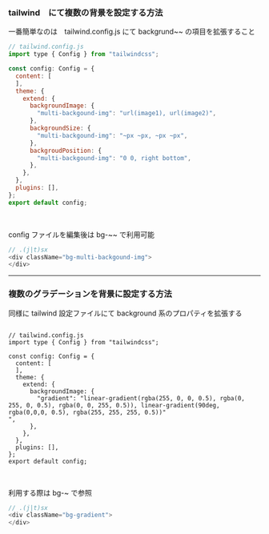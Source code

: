 ### tailwind　にて複数の背景を設定する方法


一番簡単なのは　tailwind.config.js にて backgrund~~ の項目を拡張すること

```js
// tailwind.config.js
import type { Config } from "tailwindcss";

const config: Config = {
  content: [
  ],
  theme: {
    extend: {
      backgroundImage: {
        "multi-backgound-img": "url(image1), url(image2)",
      },
      backgroundSize: {
        "multi-backgound-img": "~px ~px, ~px ~px",
      },
      backgroudPosition: {
        "multi-backgound-img": "0 0, right bottom",
      },
    },
  },
  plugins: [],
};
export default config;
```

<br>

config ファイルを編集後は bg-~~ で利用可能

```js
// .(j|t)sx
<div className="bg-multi-backgound-img">
</div>
```

---

### 複数のグラデーションを背景に設定する方法

同様に tailwind 設定ファイルにて background 系のプロパティを拡張する

```

// tailwind.config.js
import type { Config } from "tailwindcss";

const config: Config = {
  content: [
  ],
  theme: {
    extend: {
      backgroundImage: {
        "gradient": "linear-gradient(rgba(255, 0, 0, 0.5), rgba(0, 255, 0, 0.5), rgba(0, 0, 255, 0.5)), linear-gradient(90deg, rgba(0,0,0, 0.5), rgba(255, 255, 255, 0.5))"
",
      },
    },
  },
  plugins: [],
};
export default config;
```

<br>

利用する際は bg-~ で参照

```js
// .(j|t)sx
<div className="bg-gradient">
</div>
```
